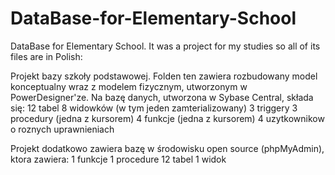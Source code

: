 # DataBase-for-Elementary-School
DataBase for Elementary School. It was a project for my studies so all of its files are in Polish:

Projekt bazy szkoły podstawowej.
Folden ten zawiera rozbudowany model konceptualny wraz z modelem fizycznym, utworzonym w PowerDesigner'ze.
Na bazę danych, utworzona w Sybase Central, składa się:
12 tabel
8 widowków (w tym jeden zamterializowany)
3 triggery
3 procedury (jedna z kursorem)
4 funkcje (jedna z kursorem)
4 uzytkownikow o roznych uprawnieniach

Projekt dodatkowo zawiera bazę w środowisku open source (phpMyAdmin), ktora zawiera:
1 funkcje
1 procedure
12 tabel
1 widok
